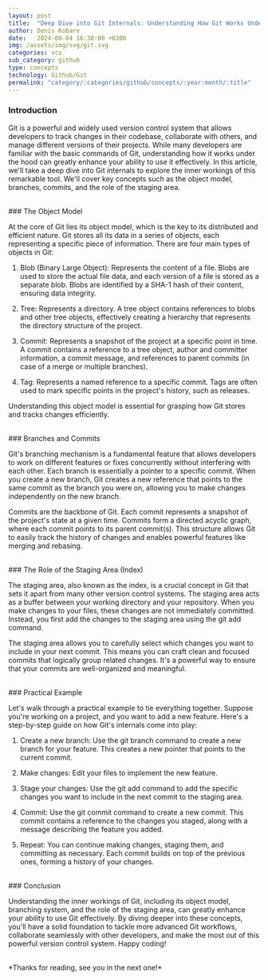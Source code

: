 ```yaml
---
layout: post
title:  "Deep Dive into Git Internals: Understanding How Git Works Under the Hood"
author: Denis Kobare
date:   2024-08-04 16:30:00 +0300
img: /assets/img/svg/git.svg
categories: vcs
sub_category: github
type: concepts
technology: Github/Git
permalink: "category/:categories/github/concepts/:year:month/:title"
---
```



### Introduction

Git is a powerful and widely used version control system that allows developers 
to track changes in their codebase, collaborate with others, and manage 
different versions of their projects. While many developers are familiar with 
the basic commands of Git, understanding how it works under the hood can greatly 
enhance your ability to use it effectively. In this article, we'll take a deep 
dive into Git internals to explore the inner workings of this remarkable tool. 
We'll cover key concepts such as the object model, branches, commits, and the 
role of the staging area.



<br>
### The Object Model

At the core of Git lies its object model, which is the key to its distributed 
and efficient nature. Git stores all its data in a series of objects, each 
representing a specific piece of information. There are four main types of 
objects in Git:

1. Blob (Binary Large Object): Represents the content of a file. Blobs are used 
to store the actual file data, and each version of a file is stored as a 
separate blob. Blobs are identified by a SHA-1 hash of their content, ensuring 
data integrity.

2. Tree: Represents a directory. A tree object contains references to blobs and 
other tree objects, effectively creating a hierarchy that represents the 
directory structure of the project.

3. Commit: Represents a snapshot of the project at a specific point in time. A 
commit contains a reference to a tree object, author and committer information, 
a commit message, and references to parent commits (in case of a merge or 
multiple branches).

4. Tag: Represents a named reference to a specific commit. Tags are often used 
to mark specific points in the project's history, such as releases.

Understanding this object model is essential for grasping how Git stores and 
tracks changes efficiently.



<br>
### Branches and Commits

Git's branching mechanism is a fundamental feature that allows developers to 
work on different features or fixes concurrently without interfering with each 
other. Each branch is essentially a pointer to a specific commit. When you 
create a new branch, Git creates a new reference that points to the same commit 
as the branch you were on, allowing you to make changes independently on the new 
branch.

Commits are the backbone of Git. Each commit represents a snapshot of the 
project's state at a given time. Commits form a directed acyclic graph, where 
each commit points to its parent commit(s). This structure allows Git to easily 
track the history of changes and enables powerful features like merging and 
rebasing.



<br>
### The Role of the Staging Area (Index)

The staging area, also known as the index, is a crucial concept in Git that sets 
it apart from many other version control systems. The staging area acts as a 
buffer between your working directory and your repository. When you make changes 
to your files, these changes are not immediately committed. Instead, you first 
add the changes to the staging area using the git add command.

The staging area allows you to carefully select which changes you want to 
include in your next commit. This means you can craft clean and focused commits 
that logically group related changes. It's a powerful way to ensure that your 
commits are well-organized and meaningful.



<br>
### Practical Example

Let's walk through a practical example to tie everything together. Suppose 
you're working on a project, and you want to add a new feature. Here's a 
step-by-step guide on how Git's internals come into play:

1. Create a new branch: Use the git branch command to create a new branch for 
your feature. This creates a new pointer that points to the current commit.

2. Make changes: Edit your files to implement the new feature.

3. Stage your changes: Use the git add command to add the specific changes you 
want to include in the next commit to the staging area.

4. Commit: Use the git commit command to create a new commit. This commit 
contains a reference to the changes you staged, along with a message describing 
the feature you added.

5. Repeat: You can continue making changes, staging them, and committing as 
necessary. Each commit builds on top of the previous ones, forming a history of 
your changes.



<br>
### Conclusion

Understanding the inner workings of Git, including its object model, branching 
system, and the role of the staging area, can greatly enhance your ability to 
use Git effectively. By diving deeper into these concepts, you'll have a solid 
foundation to tackle more advanced Git workflows, collaborate seamlessly with 
other developers, and make the most out of this powerful version control system. 
Happy coding!



<br>
*Thanks for reading, see you in the next one!*
